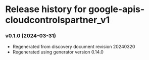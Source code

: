 # Release history for google-apis-cloudcontrolspartner_v1

### v0.1.0 (2024-03-31)

* Regenerated from discovery document revision 20240320
* Regenerated using generator version 0.14.0

